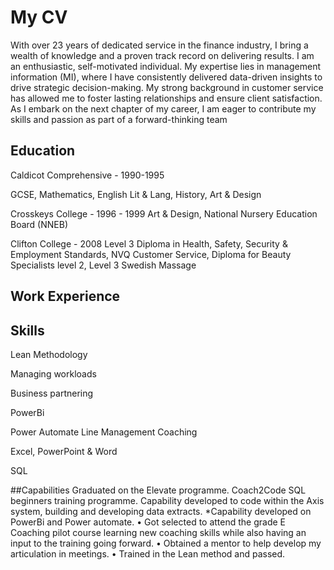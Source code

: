 # My CV
With over 23 years of dedicated service in the finance industry, I bring a wealth of knowledge and a proven track record on delivering results. I am an enthusiastic, self-motivated individual. My expertise lies in management information (MI), where I have consistently delivered data-driven insights to drive strategic decision-making. My strong background in customer service has allowed me to foster lasting relationships and ensure client satisfaction. As I embark on the next chapter of my career, I am eager to contribute my skills and passion as part of a forward-thinking team

## Education
Caldicot Comprehensive - 1990-1995

GCSE,
Mathematics, 
English Lit & Lang, 
History, 
Art & Design 

Crosskeys College - 1996 - 1999
Art & Design, 
National Nursery Education Board (NNEB)

Clifton College - 2008
Level 3 Diploma in Health, Safety, Security & Employment Standards,
NVQ Customer Service,
Diploma for Beauty Specialists level 2,
Level 3 Swedish Massage

## Work Experience

## Skills

Lean Methodology
 
Managing workloads
 
Business partnering
 
PowerBi
 
Power Automate 
Line Management 
Coaching
 
Excel, PowerPoint & Word
 
SQL
 
##Capabilities
Graduated on the Elevate programme.
Coach2Code SQL beginners training programme.
Capability developed to code within the Axis system, building and developing data extracts.
*Capability developed on PowerBi and Power automate.
•	Got selected to attend the grade E Coaching pilot course learning new coaching skills while also having an input to the training going forward.
•	Obtained a mentor to help develop my articulation in meetings.
•	Trained in the Lean method and passed.

